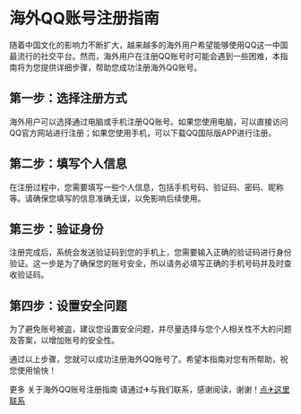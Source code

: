 # 海外QQ账号注册指南

随着中国文化的影响力不断扩大，越来越多的海外用户希望能够使用QQ这一中国最流行的社交平台。然而，海外用户在注册QQ账号时可能会遇到一些困难，本指南将为您提供详细步骤，帮助您成功注册海外QQ账号。

## 第一步：选择注册方式

海外用户可以选择通过电脑或手机注册QQ账号。如果您使用电脑，可以直接访问QQ官方网站进行注册；如果您使用手机，可以下载QQ国际版APP进行注册。

## 第二步：填写个人信息

在注册过程中，您需要填写一些个人信息，包括手机号码、验证码、密码、昵称等。请确保您填写的信息准确无误，以免影响后续使用。

## 第三步：验证身份

注册完成后，系统会发送验证码到您的手机上，您需要输入正确的验证码进行身份验证。这一步是为了确保您的账号安全，所以请务必填写正确的手机号码并及时查收验证码。

## 第四步：设置安全问题

为了避免账号被盗，建议您设置安全问题，并尽量选择与您个人相关性不大的问题及答案，以增加账号的安全性。

通过以上步骤，您就可以成功注册海外QQ账号了。希望本指南对您有所帮助，祝您使用愉快！

更多 关于海外QQ账号注册指南 请通过✈与我们联系，感谢阅读，谢谢！[点✈这里联系](https://d.k02.cc)